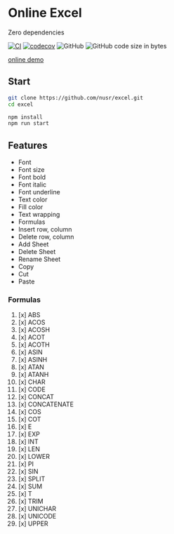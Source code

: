 # Online Excel

Zero dependencies

[![CI](https://github.com/nusr/excel/actions/workflows/main.yml/badge.svg)](https://github.com/nusr/excel/actions/workflows/main.yml)
[![codecov](https://codecov.io/gh/nusr/excel/branch/main/graph/badge.svg?token=ZOC8RHD3Z1)](https://codecov.io/gh/nusr/excel)
![GitHub](https://img.shields.io/github/license/nusr/excel.svg)
![GitHub code size in bytes](https://img.shields.io/github/languages/code-size/nusr/excel.svg)

[online demo](https://nusr.github.io/excel/)

## Start

```bash
git clone https://github.com/nusr/excel.git
cd excel

npm install
npm run start
```

## Features

- Font
- Font size
- Font bold
- Font italic
- Font underline
- Text color
- Fill color
- Text wrapping
- Formulas
- Insert row, column
- Delete row, column
- Add Sheet
- Delete Sheet
- Rename Sheet
- Copy
- Cut
- Paste

### Formulas

1. [x] ABS
2. [x] ACOS
3. [x] ACOSH
4. [x] ACOT
5. [x] ACOTH
6. [x] ASIN
7. [x] ASINH
8. [x] ATAN
9. [x] ATANH
10. [x] CHAR
11. [x] CODE
12. [x] CONCAT
13. [x] CONCATENATE
14. [x] COS
15. [x] COT
16. [x] E
17. [x] EXP
18. [x] INT
19. [x] LEN
20. [x] LOWER
21. [x] PI
22. [x] SIN
23. [x] SPLIT
24. [x] SUM
25. [x] T
26. [x] TRIM
27. [x] UNICHAR
28. [x] UNICODE
29. [x] UPPER
